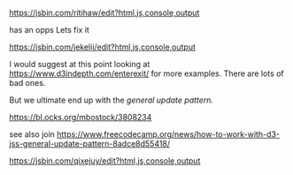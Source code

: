 

https://jsbin.com/ritihaw/edit?html,js,console,output

has an opps
Lets fix it

https://jsbin.com/jekelij/edit?html,js,console,output


I would suggest at this point looking at
https://www.d3indepth.com/enterexit/
for more examples. There are lots of bad ones.

But we ultimate end up with the *general update pattern.*

https://bl.ocks.org/mbostock/3808234

see also join
https://www.freecodecamp.org/news/how-to-work-with-d3-jss-general-update-pattern-8adce8d55418/


https://jsbin.com/qixejuy/edit?html,js,console,output